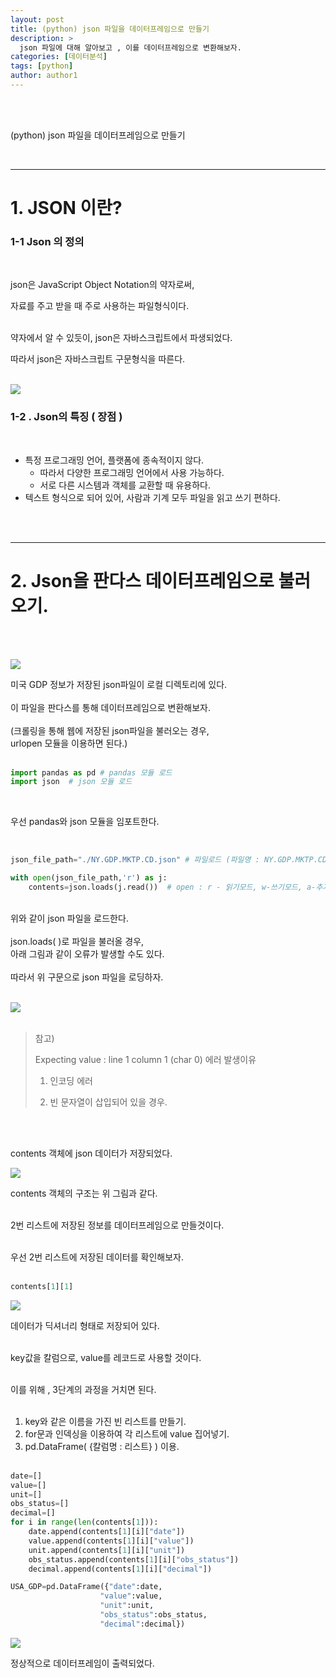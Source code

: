 ```yaml
---
layout: post
title: (python) json 파일을 데이터프레임으로 만들기
description: >
  json 파일에 대해 알아보고 , 이를 데이터프레임으로 변환해보자. 
categories: [데이터분석] 
tags: [python]
author: author1
---
```


<br><br>

(python) json 파일을 데이터프레임으로 만들기

<br>

---

# 1.  JSON 이란?


### 1-1 Json 의 정의 

<br>

json은 JavaScript Object Notation의 약자로써,<br>

자료를 주고 받을 때 주로 사용하는 파일형식이다. <br><br>



약자에서 알 수 있듯이, json은 자바스크립트에서 파생되었다. <br>

따라서 json은 자바스크립트 구문형식을 따른다. <br><br>

<img src="{{ site.baseurl }}/assets/img/json/Json1.png">

### 1-2 . Json의 특징 ( 장점 )

<br>

* 특정 프로그래밍 언어, 플랫폼에 종속적이지 않다. 
  - 따라서 다양한 프로그래밍 언어에서 사용 가능하다.
  - 서로 다른 시스템과 객체를 교환할 때 유용하다.
* 텍스트 형식으로 되어 있어, 사람과 기계 모두 파일을 읽고 쓰기 편하다.

<br><br>

---



# 2. Json을 판다스 데이터프레임으로 불러오기.

<br><br>


<img src="{{ site.baseurl }}/assets/img/json/Json2.png">

미국 GDP 정보가 저장된 json파일이 로컬 디렉토리에 있다. <br><br>
이 파일을 판다스를 통해 데이터프레임으로 변환해보자.<br><br>
(크롤링을 통해 웹에 저장된 json파일을 불러오는 경우, <br>
urlopen 모듈을 이용하면 된다.) <br><br>


```python
import pandas as pd # pandas 모듈 로드
import json  # json 모듈 로드
```

<br>

우선 pandas와 json 모듈을 임포트한다.

<br>


```python
json_file_path="./NY.GDP.MKTP.CD.json" # 파일로드 (파일명 : NY.GDP.MKTP.CD.json )

with open(json_file_path,'r') as j:
    contents=json.loads(j.read())  # open : r - 읽기모드, w-쓰기모드, a-추가모드  
```


<br>
위와 같이 json 파일을 로드한다.<br><br>
json.loads( )로 파일을 불러올 경우,<br> 아래 그림과 같이 오류가 발생할 수도 있다.<br><br>
따라서 위 구문으로 json 파일을 로딩하자.<br><br>

<img src="{{ site.baseurl }}/assets/img/json/Json3.png"> <br><br>

> 참고) <br>
>
> Expecting value : line 1 column 1 (char 0) 에러 발생이유 <br>
>
> 1) 인코딩 에러 <br>
>
> 2) 빈 문자열이 삽입되어 있을 경우.  <br>

<br><br>

contents 객체에 json 데이터가 저장되었다. <br>


<img src="{{ site.baseurl }}/assets/img/json/Json4.jpeg"> 


contents 객체의 구조는 위 그림과 같다.<Br><Br>

 2번 리스트에 저장된 정보를 데이터프레임으로 만들것이다. <Br><Br>

우선 2번 리스트에 저장된 데이터를 확인해보자. <Br><Br>



```python
contents[1][1] 
```

<img src="{{ site.baseurl }}/assets/img/json/Json5.png">

데이터가 딕셔너리 형태로 저장되어 있다.<br><br>

key값을 칼럼으로, value를 레코드로 사용할 것이다.<br><br>

이를 위해 , 3단계의 과정을 거치면 된다.<br><br>

1. key와 같은 이름을 가진 빈 리스트를 만들기.<br>
2. for문과 인덱싱을 이용하여 각 리스트에 value 집어넣기.<br>
3. pd.DataFrame( {칼럼명 : 리스트} ) 이용.<br><br>

```python
date=[]
value=[]
unit=[]
obs_status=[]
decimal=[]
for i in range(len(contents[1])):
    date.append(contents[1][i]["date"])
    value.append(contents[1][i]["value"])
    unit.append(contents[1][i]["unit"])
    obs_status.append(contents[1][i]["obs_status"])
    decimal.append(contents[1][i]["decimal"])
```

```python
USA_GDP=pd.DataFrame({"date":date,
                    "value":value,
                    "unit":unit,
                    "obs_status":obs_status,
                    "decimal":decimal})

```

<img src="{{ site.baseurl }}/assets/img/json/Json6.png">

정상적으로 데이터프레임이 출력되었다.
